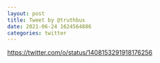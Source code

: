 ```yaml
--- 
layout: post 
title: Tweet by @truthbus 
date: 2021-06-24 1624564886 
categories: twitter 
--- 
```

https://twitter.com/o/status/1408153291918176256